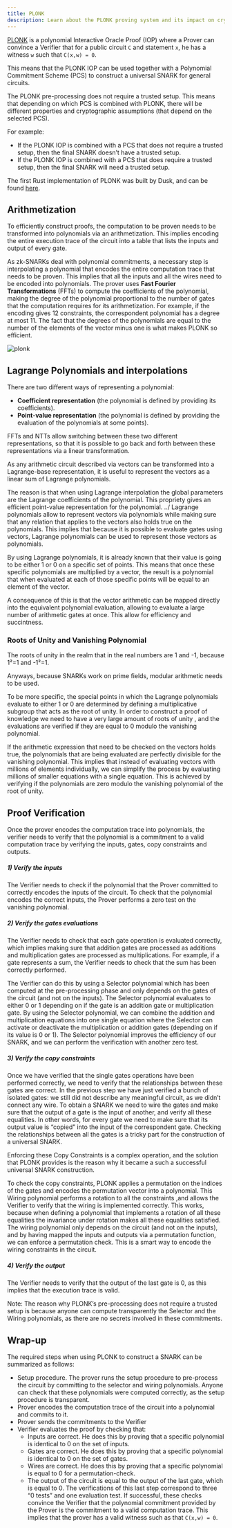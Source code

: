 ```yaml
---
title: PLONK
description: Learn about the PLONK proving system and its impact on cryptohraphy and blockchain protocols.
---
```


<a href="https://eprint.iacr.org/2019/953.pdf" target="_blank">PLONK</a> is a polynomial Interactive Oracle Proof (IOP) where a Prover can convince a Verifier that for a public circuit `C` and statement `x`, he has a witness `w` such that `C(x,w) = 0`.

This means that the PLONK IOP can be used together with a Polynomial Commitment Scheme (PCS) to construct a universal SNARK for general circuits.

The PLONK pre-processing does not require a trusted setup. This means that depending on which PCS is combined with PLONK, there will be different properties and cryptographic assumptions (that depend on the selected PCS).

For example:
- If the PLONK IOP is combined with a PCS that does not require a trusted setup, then the final SNARK doesn’t have a trusted setup.
- If the PLONK IOP is combined with a PCS that does require a trusted setup, then the final SNARK will need a trusted setup.

The first Rust implementation of PLONK was built by Dusk, and can be found <a href="https://github.com/dusk-network/plonk" target="_blank">here</a>.

## Arithmetization

To efficiently construct proofs, the computation to be proven needs to be transformed into polynomials via an arithmetization. This implies encoding the entire execution trace of the circuit into a table that lists the inputs and output of every gate.

As zk-SNARKs deal with polynomial commitments, a necessary step is interpolating a polynomial that encodes the entire computation trace that needs to be proven. This implies that all the inputs and all the wires need to be encoded into polynomials. The prover uses **Fast Fourier Transformations** (FFTs) to compute the coefficients of the polynomial, making the degree of the polynomial proportional to the number of gates that the computation requires for its arithmetization. For example, if the encoding gives 12 constraints, the correspondent polynomial has a degree at most 11. The fact that the degrees of the polynomials are equal to the number of the elements of the vector minus one is what makes PLONK so efficient.

![plonk](../../../../../assets/zk-plonk.png)

## Lagrange Polynomials and interpolations

There are two different ways of representing a polynomial:

- **Coefficient representation** (the polynomial is defined by providing its coefficients).
- **Point-value representation** (the polynomial is defined by providing the evaluation of the polynomials at some points).

FFTs and NTTs allow switching between these two different representations, so that it is possible to go back and forth between these representations via a linear transformation.

As any arithmetic circuit described via vectors can be transformed into a Lagrange-base representation, it is useful to represent the vectors as a linear sum of Lagrange polynomials.

The reason is that when using Lagrange interpolation the global parameters are the Lagrange coefficients of the polynomial. This propriety gives an efficient point-value representation for the polynomial.
../
Lagrange polynomials allow to represent vectors via polynomials while making sure that any relation that applies to the vectors also holds true on the polynomials. This implies that because it is possible to evaluate gates using vectors, Lagrange polynomials can be used to represent those vectors as polynomials.

By using Lagrange polynomials, it is already known that their value is going to be either 1 or 0 on a specific set of points. This means that once these specific polynomials are multiplied by a vector, the result is a polynomial that when evaluated at each of those specific points will be equal to an element of the vector.

A consequence of this is that the vector arithmetic can be mapped directly into the equivalent polynomial evaluation, allowing to evaluate a large number of arithmetic gates at once. This allow for efficiency and succintness.

### Roots of Unity and Vanishing Polynomial

The roots of unity in the realm that in the real numbers are 1 and -1, because 1²=1 and -1²=1.

Anyways, because SNARKs work on prime fields, modular arithmetic needs to be used.

To be more specific, the special points in which the Lagrange polynomials evaluate to either 1 or 0 are determined by defining a multiplicative subgroup that acts as the root of unity. In order to construct a proof of knowledge we need to have a very large amount of roots of unity , and the evaluations are verified if they are equal to 0 modulo the vanishing polynomial.

If the arithmetic expression that need to be checked on the vectors holds true, the polynomials that are being evaluated are perfectly divisible for the vanishing polynomial. This implies that instead of evaluating vectors with millions of elements individually, we can simplify the process by evaluating millions of smaller equations with a single equation. This is achieved by verifying if the polynomials are zero modulo the vanishing polynomial of the root of unity.

## Proof Verification

Once the prover encodes the computation trace into polynomials, the verifier needs to verify that the polynomial is a commitment to a valid computation trace by verifying the inputs, gates, copy constraints and outputs.

##### 1) Verify the inputs
The Verifier needs to check if the polynomial that the Prover committed to correctly encodes the inputs of the circuit. To check that the polynomial encodes the correct inputs, the Prover performs a zero test on the vanishing polynomial.

##### 2) Verify the gates evaluations
The Verifier needs to check that each gate operation is evaluated correctly, which implies making sure that addition gates are processed as additions and multiplication gates are processed as multiplications. For example, if a gate represents a sum, the Verifier needs to check that the sum has been correctly performed.

The Verifier can do this by using a Selector polynomial which has been computed at the pre-processing phase and only depends on the gates of the circuit (and not on the inputs). The Selector polynomial evaluates to either 0 or 1 depending on if the gate is an addition gate or multiplication gate. By using the Selector polynomial, we can combine the addition and multiplication equations into one single equation where the Selector can activate or deactivate the multiplication or addition gates (depending on if its value is 0 or 1). The Selector polynomial improves the efficiency of our SNARK, and we can perform the verification with another zero test.

##### 3) Verify the copy constraints
Once we have verified that the single gates operations have been performed correctly, we need to verify that the relationships between these gates are correct. In the previous step we have just verified a bunch of isolated gates: we still did not describe any meaningful circuit, as we didn’t connect any wire. To obtain a SNARK we need to wire the gates and make sure that the output of a gate is the input of another, and verify all these equalities. In other words, for every gate we need to make sure that its output value is “copied” into the input of the correspondent gate. Checking the relationships between all the gates is a tricky part for the construction of a universal SNARK.

Enforcing these Copy Constraints is a complex operation, and the solution that PLONK provides is the reason why it became a such a successful universal SNARK construction.

To check the copy constraints, PLONK applies a permutation on the indices of the gates and encodes the permutation vector into a polynomial. This Wiring polynomial performs a rotation to all the constraints ,and allows the Verifier to verify that the wiring is implemented correctly. This works, because when defining a polynomial that implements a rotation of all these equalities the invariance under rotation makes all these equalities satisfied. The wiring polynomial only depends on the circuit (and not on the inputs), and by having mapped the inputs and outputs via a permutation function, we can enforce a permutation check. This is a smart way to encode the wiring constraints in the circuit.

##### 4) Verify the output
The Verifier needs to verify that the output of the last gate is 0, as this implies that the execution trace is valid.

Note: The reason why PLONK’s pre-processing does not require a trusted setup is because anyone can compute transparently the Selector and the Wiring polynomials, as there are no secrets involved in these commitments.

## Wrap-up

The required steps when using PLONK to construct a SNARK can be summarized as follows:

- Setup procedure. The prover runs the setup procedure to pre-process the circuit by committing to the selector and wiring polynomials. Anyone can check that these polynomials were computed correctly, as the setup procedure is transparent.
- Prover encodes the computation trace of the circuit into a polynomial and commits to it.
- Prover sends the commitments to the Verifier
- Verifier evaluates the proof by checking that:
    - Inputs are correct. He does this by proving that a specific polynomial is identical to 0 on the set of inputs.
    - Gates are correct. He does this by proving that a specific polynomial is identical to 0 on the set of gates.
    - Wires are correct. He does this by proving that a specific polynomial is equal to 0 for a permutation-check.
    - The output of the circuit is equal to the output of the last gate, which is equal to 0.
The verifications of this last step correspond to three “0 tests” and one evaluation test. If successful, these checks convince the Verifier that the polynomial commitment provided by the Prover is the commitment to a valid computation trace. This implies that the prover has a valid witness such as that `C(x,w) = 0`.
